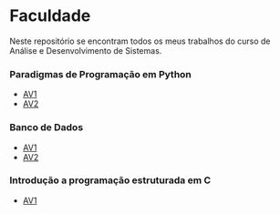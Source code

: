 # Faculdade
<p>Neste repositório se encontram todos os meus trabalhos do curso de Análise e Desenvolvimento de Sistemas.</p>

<h3>Paradigmas de Programação em Python</h3>

- [AV1](https://github.com/PedroDrago/Paradigmas-Python-AV1)
- [AV2](https://github.com/PedroDrago/paradigmas-python-AV2)
<h3>Banco de Dados</h3>

- [AV1](https://github.com/PeterJPD/Banco-de-dados-AV1)
- [AV2](https://github.com/PedroDrago/Banco-de-Dados-AV2)

<h3>Introdução a programação estruturada em C</h3>

- [AV1](https://github.com/PeterJPD/Introducao-a-programacao-orientada-em-C-Trab-1)
